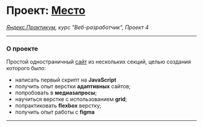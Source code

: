 # Проект: [Место](https://pavlovales.github.io/mesto/index.html)
 _[Яндекс.Практикум](https://practicum.yandex.ru/), курс "Веб-разработчик", Проект 4_
___

### О проекте
Простой одностраничный [сайт](https://pavlovales.github.io/mesto/index.html) из нескольких секций, целью создания которого было:
- написать первый скрипт на **JavaScript**
- получить опыт верстки **адаптивных** сайтов;
- попробовать в **медиазапросы**;
- научиться верстке с использованием **grid**;
- попрактиковать **flexbox** верстку;
- получить опыт работы с **figma**
___
